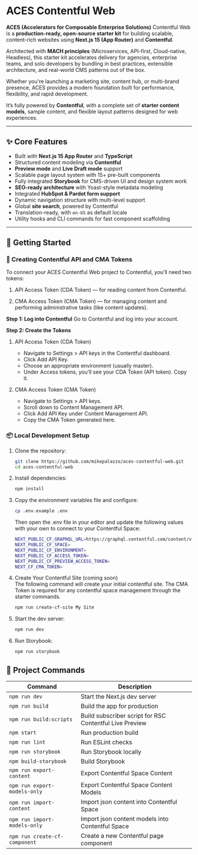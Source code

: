 # ACES Contentful Web

**ACES (Accelerators for Composable Enterprise Solutions)** Contentful Web is a **production-ready, open-source starter kit** for building scalable, content-rich websites using **Next.js 15 (App Router)** and **Contentful**.

Architected with **MACH principles** (Microservices, API-first, Cloud-native, Headless), this starter kit accelerates delivery for agencies, enterprise teams, and solo developers by bundling in best practices, extensible architecture, and real-world CMS patterns out of the box.

Whether you're launching a marketing site, content hub, or multi-brand presence, ACES provides a modern foundation built for performance, flexibility, and rapid development.

It’s fully powered by **Contentful**, with a complete set of **starter content models**, sample content, and flexible layout patterns designed for web experiences.

---

## ✨ Core Features

- Built with **Next.js 15 App Router** and **TypeScript**
- Structured content modeling via **Contentful**
- **Preview mode** and **Live Draft mode** support
- Scalable page layout system with 15+ pre-built components
- Fully integrated **Storybook** for CMS-driven UI and design system work
- **SEO-ready architecture** with Yoast-style metadata modeling
- Integrated **HubSpot & Pardot form support**
- Dynamic navigation structure with multi-level support
- Global **site search**, powered by Contentful
- Translation-ready, with `en-US` as default locale
- Utility hooks and CLI commands for fast component scaffolding

---

## 🚀 Getting Started

### 📄 Creating Contentful API and CMA Tokens
To connect your ACES Contentful Web project to Contentful, you’ll need two tokens:

1. API Access Token (CDA Token) — for reading content from Contentful.

2. CMA Access Token (CMA Token) — for managing content and performing administrative tasks (like content updates).

**Step 1: Log into Contentful**
Go to Contentful and log into your account.

**Step 2: Create the Tokens**
1. API Access Token (CDA Token)
    - Navigate to Settings > API keys in the Contentful dashboard.
    - Click Add API Key.
    - Choose an appropriate environment (usually master).
    - Under Access tokens, you’ll see your CDA Token (API token). Copy it.

2. CMA Access Token (CMA Token)
    - Navigate to Settings > API keys.
    - Scroll down to Content Management API.
    - Click Add API Key under Content Management API.
    - Copy the CMA Token generated here.

### 📦 Local Development Setup

1. Clone the repository:
   ```bash
   git clone https://github.com/mikepalazzo/aces-contentful-web.git
   cd aces-contentful-web
   ```
2. Install dependencies:
   ```bash
   npm install
   ```
3. Copy the environment variables file and configure:
    ```bash
    cp .env.example .env
    ```
    Then open the .env file in your editor and update the following values with your own to connect to your Contentful Space:
    ```bash
    NEXT_PUBLIC_CF_GRAPHQL_URL=https://graphql.contentful.com/content/v1/spaces
    NEXT_PUBLIC_CF_SPACE=
    NEXT_PUBLIC_CF_ENVIRONMENT=
    NEXT_PUBLIC_CF_ACCESS_TOKEN=
    NEXT_PUBLIC_CF_PREVIEW_ACCESS_TOKEN=
    NEXT_CF_CMA_TOKEN=
4. Create Your Contentful Site (coming soon)  
    The following command will create your initial contentful site.
    The CMA Token is required for any contentful space management through the starter commands.
     ```bash
    npm run create-cf-site My Site
    ```
5. Start the dev server:
     ```bash
    npm run dev
    ```
6. Run Storybook:
     ```bash
    npm run storybook
    ```

## 🧪 Project Commands
| Command                        | Description                                               |
|---------------------------------|----------------------------------------------------------|
| `npm run dev`                   | Start the Next.js dev server                             |
| `npm run build`                 | Build the app for production                             |
| `npm run build:scripts`         | Build subscriber script for RSC Contentful Live Preview  |
| `npm start`                     | Run production build                                     |
| `npm run lint`                  | Run ESLint checks                                        |
| `npm run storybook`             | Run Storybook locally                                    |
| `npm build-storybook`           | Build Storybook                                          |
| `npm run export-content`        | Export Contentful Space Content                          |
| `npm run export-models-only`    | Export Contentful Space Content Models                   |
| `npm run import-content`        | Import json content into Contentful Space                |
| `npm run import-models-only`    | Import json content models into Contentful Space         |
| `npm run create-cf-component`   | Create a new Contentful page component                   |
